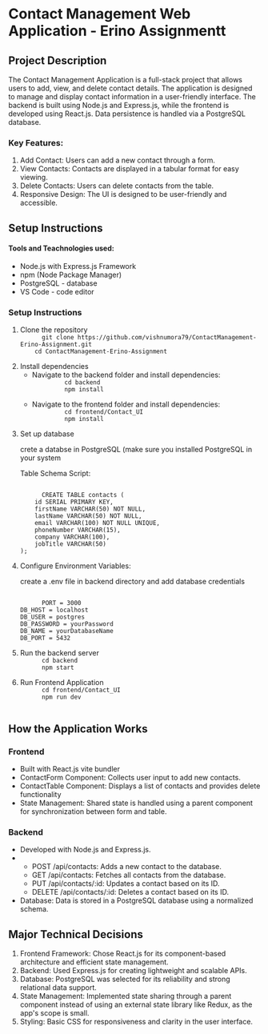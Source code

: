 <h1>Contact Management Web Application - Erino Assignmentt</h1>

<h2>Project Description</h2>

<p>
  The Contact Management Application is a full-stack project that allows users to add, view, and delete contact details. 
  The application is designed to manage and display contact information in a user-friendly interface. 
  The backend is built using Node.js and Express.js, while the frontend is developed using React.js.
  Data persistence is handled via a PostgreSQL database.
</p>

<h3>Key Features: </h3>
<ol>
  <li>Add Contact: Users can add a new contact through a form.</li>
  <li>View Contacts: Contacts are displayed in a tabular format for easy viewing.</li>
  <li>Delete Contacts: Users can delete contacts from the table.</li>
  <li>Responsive Design: The UI is designed to be user-friendly and accessible.</li>
</ol>

<h2>Setup Instructions</h2>
<h4>Tools and Teachnologies used:</h4>
<ul>
  <li>Node.js with Express.js Framework</li>
  <li>npm (Node Package Manager)</li>
  <li>PostgreSQL - database</li>
  <li>VS Code - code editor</li>
</ul>

  

<h3>Setup Instructions</h3>
<ol>
  <li>Clone the repository
    <code>
      git clone https://github.com/vishnumora79/ContactManagement-Erino-Assignment.git
    cd ContactManagement-Erino-Assignment
    </code>
  </li>

  <li> Install dependencies
   <ul>
     <li>
       Navigate to the backend folder and install dependencies:
       <code>
         cd backend
         npm install
       </code>
     </li>
     <li>
       Navigate to the frontend folder and install dependencies:
       <code>
         cd frontend/Contact_UI
         npm install
       </code>
     </li>
   </ul>
    
  </li>

  <li>
    Set up database
    <p>crete a databse in PostgreSQL (make sure you installed PostgreSQL in your system</p>
    <p>Table Schema Script:</p>
    <code>
      CREATE TABLE contacts (
    id SERIAL PRIMARY KEY,
    firstName VARCHAR(50) NOT NULL,
    lastName VARCHAR(50) NOT NULL,
    email VARCHAR(100) NOT NULL UNIQUE,
    phoneNumber VARCHAR(15),
    company VARCHAR(100),
    jobTitle VARCHAR(50)
);
    </code>
    
    
  </li>

  <li>
    Configure Environment Variables:
    <p> create a .env file in backend directory and add database credentials</p>
    <code>
      PORT = 3000
DB_HOST = localhost
DB_USER = postgres
DB_PASSWORD = yourPassword
DB_NAME = yourDatabaseName
DB_PORT = 5432
    </code>
  </li>

  <li>
    Run the backend server
    <code>
      cd backend
      npm start
    </code>
  </li>

  <li>
    Run  Frontend Application
    <code>
      cd frontend/Contact_UI
      npm run dev
    </code>
  </li>
</ol>

<h2>How the Application Works</h2>
<h3>Frontend</h3>
<ul>
  <li>Built with React.js vite bundler </li>
  <li>ContactForm Component: Collects user input to add new contacts.</li>
  <li>ContactTable Component: Displays a list of contacts and provides delete functionality</li>
  <li>State Management: Shared state is handled using a parent component for synchronization between form and table.</li>
</ul>

<h3>Backend</h3>
<ul>
  <li>Developed with Node.js and Express.js.</li>
  <li>
    <ul>
      <li> POST /api/contacts: Adds a new contact to the database. </li>
      <li> GET /api/contacts: Fetches all contacts from the database.</li>
      <li> PUT /api/contacts/:id: Updates a contact based on its ID.</li>
      <li> DELETE /api/contacts/:id: Deletes a contact based on its ID.</li>
    </ul>
  </li>
  <li>Database: Data is stored in a PostgreSQL database using a normalized schema.</li>
</ul>


<h2>Major Technical Decisions</h2>
<ol>
  <li>Frontend Framework: Chose React.js for its component-based architecture and efficient state management.</li>
  <li>Backend: Used Express.js for creating lightweight and scalable APIs.</li>
  <li>Database: PostgreSQL was selected for its reliability and strong relational data support.
</li>
  <li>State Management: Implemented state sharing through a parent component instead of using an external state library like Redux, as the app's scope is small.</li>
  <li>Styling: Basic CSS for responsiveness and clarity in the user interface.</li>
</ol>

